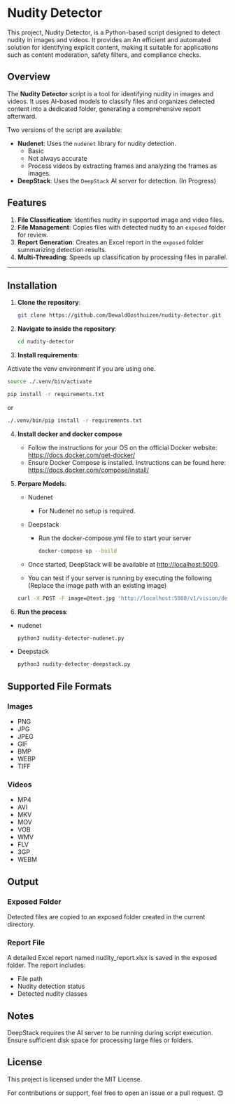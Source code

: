 # Nudity Detector

This project, Nudity Detector, is a Python-based script designed to detect nudity in images and videos. It provides an
An efficient and automated solution for identifying explicit content, making it suitable for applications such as content
moderation, safety filters, and compliance checks.

## Overview

The **Nudity Detector** script is a tool for identifying nudity in images and videos. It uses AI-based models to classify files and organizes detected content into a dedicated folder, generating a comprehensive report afterward.

Two versions of the script are available:

- **Nudenet**: Uses the `nudenet` library for nudity detection.
  - Basic
  - Not always accurate
  - Process videos by extracting frames and analyzing the frames as images.
- **DeepStack**: Uses the `DeepStack` AI server for detection. (In Progress)

## Features

1. **File Classification**: Identifies nudity in supported image and video files.
2. **File Management**: Copies files with detected nudity to an `exposed` folder for review.
3. **Report Generation**: Creates an Excel report in the `exposed` folder summarizing detection results.
4. **Multi-Threading**: Speeds up classification by processing files in parallel.

---

## Installation

1. **Clone the repository**:

   ```bash
   git clone https://github.com/DewaldOosthuizen/nudity-detector.git
   ```

2. **Navigate to inside the repository**:

   ```Bash
   cd nudity-detector
   ```

3. **Install requirements**:

  Activate the venv environment if you are using one.

  ```bash
  source ./.venv/bin/activate
  ```

  ```bash
  pip install -r requirements.txt
  ```

  or

  ```bash
  ./.venv/bin/pip install -r requirements.txt
  ```

4. **Install docker and docker compose**

    - Follow the instructions for your OS on the official Docker website: <https://docs.docker.com/get-docker/>
    - Ensure Docker Compose is installed. Instructions can be found here: <https://docs.docker.com/compose/install/>
  
5. **Perpare Models**:

   - Nudenet
     - For Nudenet no setup is required.
   - Deepstack
     - Run the docker-compose.yml file to start your server

       ```bash
       docker-compose up --build
       ```

   - Once started, DeepStack will be available at <http://localhost:5000>.
   - You can test if your server is running by executing the following (Replace the image path with an existing image)

    ```bash
    curl -X POST -F image=@test.jpg 'http://localhost:5000/v1/vision/detection'
    ```

6. **Run the process**:

- nudenet

  ```bash
  python3 nudity-detector-nudenet.py
  ```

- Deepstack

    ```bash
  python3 nudity-detector-deepstack.py
  ```

## Supported File Formats

### Images

- PNG
- JPG
- JPEG
- GIF
- BMP
- WEBP
- TIFF

### Videos

- MP4
- AVI
- MKV
- MOV
- VOB
- WMV
- FLV
- 3GP
- WEBM

## Output

### Exposed Folder

Detected files are copied to an exposed folder created in the current directory.

### Report File

A detailed Excel report named nudity_report.xlsx is saved in the exposed folder.
The report includes:

- File path
- Nudity detection status
- Detected nudity classes

## Notes

DeepStack requires the AI server to be running during script execution.
Ensure sufficient disk space for processing large files or folders.

## License

This project is licensed under the MIT License.

For contributions or support, feel free to open an issue or a pull request. 😊
